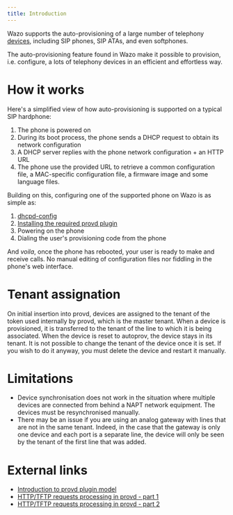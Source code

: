 ```yaml
---
title: Introduction
---
```


Wazo supports the auto-provisioning of a large number of telephony
[devices](/uc-doc/ecosystem/supported_devices), including SIP phones, SIP ATAs,
and even softphones.

The auto-provisioning feature found in Wazo make it possible to
provision, i.e. configure, a lots of telephony devices in an efficient
and effortless way.

How it works
============

Here's a simplified view of how auto-provisioning is supported on a
typical SIP hardphone:

1.  The phone is powered on
2.  During its boot process, the phone sends a DHCP request to obtain
    its network configuration
3.  A DHCP server replies with the phone network configuration + an HTTP
    URL
4.  The phone use the provided URL to retrieve a common configuration
    file, a MAC-specific configuration file, a firmware image and some
    language files.

Building on this, configuring one of the supported phone on Wazo is as
simple as:

1.  [dhcpd-config](/uc-doc/administration/provisioning/basic_configuration)
2.  [Installing the required provd plugin](/uc-doc/administration/provisioning/adv_configuration)
3.  Powering on the phone
4.  Dialing the user's provisioning code from the phone

And *voila*, once the phone has rebooted, your user is ready to make and
receive calls. No manual editing of configuration files nor fiddling in
the phone's web interface.

Tenant assignation
==================

On initial insertion into provd, devices are assigned to the tenant of
the token used internally by provd, which is the master tenant. When a
device is provisioned, it is transferred to the tenant of the line to
which it is being associated. When the device is reset to autoprov, the
device stays in its tenant. It is not possible to change the tenant of
the device once it is set. If you wish to do it anyway, you must delete
the device and restart it manually.

Limitations
===========

-   Device synchronisation does not work in the situation where multiple
    devices are connected from behind a NAPT network equipment. The
    devices must be resynchronised manually.
-   There may be an issue if you are using an analog gateway with lines
    that are not in the same tenant. Indeed, in the case that the
    gateway is only one device and each port is a separate line, the
    device will only be seen by the tenant of the first line that was
    added.

External links
==============

-   [Introduction to provd plugin
    model](http://blog.wazo.community/introduction-to-the-plugin-model-of-the-new-provisioning-server.html)
-   [HTTP/TFTP requests processing in provd - part
    1](http://blog.wazo.community/httptftp-requests-processing-in-provd-part-1.html)
-   [HTTP/TFTP requests processing in provd - part
    2](http://blog.wazo.community/httptftp-requests-processing-in-provd-part-2.html)
